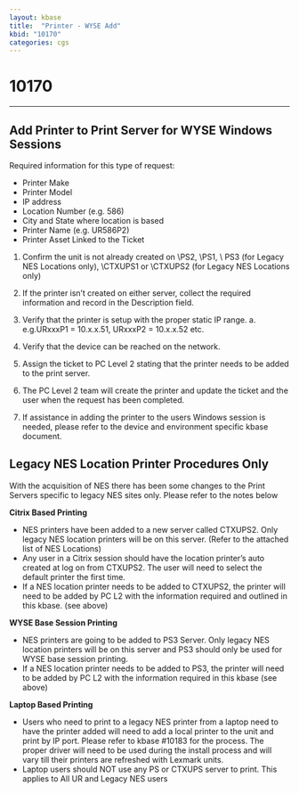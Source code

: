 ```yaml
---
layout: kbase
title:  "Printer - WYSE Add"
kbid: "10170"
categories: cgs
---
```


# 10170
***

## Add Printer to Print Server for WYSE Windows Sessions

Required information for this type of request:

- Printer Make
- Printer Model
- IP address
- Location Number (e.g. 586)
- City and State where location is based
- Printer Name (e.g. UR586P2)
- Printer Asset Linked to the Ticket

1. Confirm the unit is not already created on \\PS2, \\PS1, \\ PS3 (for Legacy NES Locations only), \\CTXUPS1 or \\CTXUPS2 (for Legacy NES Locations only)

2. If the printer isn’t created on either server, collect the required information and record in the Description field.

3. Verify that the printer is setup with the proper static IP range.
    a. e.g.URxxxP1 = 10.x.x.51, URxxxP2 = 10.x.x.52 etc.

4. Verify that the device can be reached on the network.

5. Assign the ticket to PC Level 2 stating that the printer needs to be added to the print server.

6. The PC Level 2 team will create the printer and update the ticket and the user when the request has been completed.

7. If assistance in adding the printer to the users Windows session is needed, please refer to the device and environment specific kbase document.

## Legacy NES Location Printer Procedures Only

With the acquisition of NES there has been some changes to the Print Servers specific to legacy NES sites only. Please refer to the notes below

**Citrix Based Printing**

- NES printers have been added to a new server called CTXUPS2. Only legacy NES location printers will be on this server. (Refer to the attached list of NES Locations)
- Any user in a Citrix session should have the location printer’s auto created at log on from CTXUPS2. The user will need to select the default printer the first time.
- If a NES location printer needs to be added to CTXUPS2, the printer will need to be added by PC L2 with the information required and outlined in this kbase. (see above)

**WYSE Base Session Printing**

- NES printers are going to be added to PS3 Server. Only legacy NES location printers will be on this server and PS3 should only be used for WYSE base session printing.
- If a NES location printer needs to be added to PS3, the printer will need to be added by PC L2 with the information required in this kbase (see above)

**Laptop Based Printing**

- Users who need to print to a legacy NES printer from a laptop need to have the printer added will need to add a local printer to the unit and print by IP port. Please refer to kbase #10183 for the process. The proper driver will need to be used during the install process and will vary till their printers are refreshed with Lexmark units.
- Laptop users should NOT use any PS or CTXUPS server to print. This applies to All UR and Legacy NES users